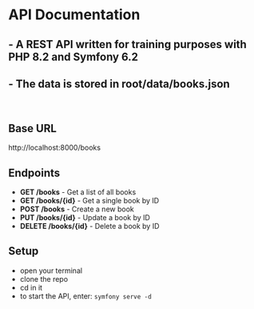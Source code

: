 # API Documentation
## - A REST API written for training purposes with PHP 8.2 and Symfony 6.2 
## - The data is stored in root/data/books.json
<br>

## Base URL
http://localhost:8000/books

## Endpoints
- **GET /books** - Get a list of all books
- **GET /books/{id}** - Get a single book by ID
- **POST /books** - Create a new book
- **PUT /books/{id}** - Update a book by ID
- **DELETE /books/{id}** - Delete a book by ID

## Setup
- open your terminal
- clone the repo
- cd in it
- to start the API, enter: `symfony serve -d`